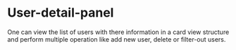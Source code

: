# User-detail-panel
One can view the list of users with there information in a card view structure and perform multiple operation like add new user, delete or filter-out users.
